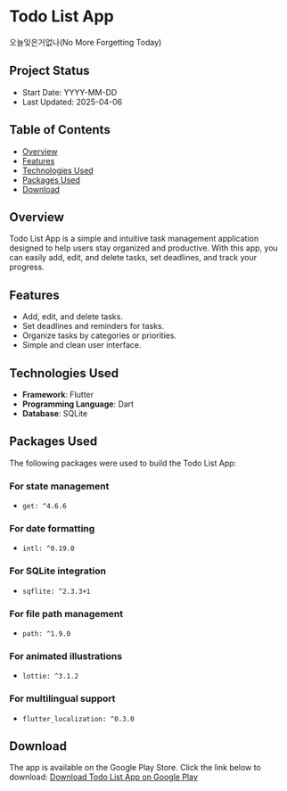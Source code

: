 # Todo List App
오늘잊은거없나(No More Forgetting Today)

## Project Status
- Start Date: YYYY-MM-DD
- Last Updated: 2025-04-06

## Table of Contents
- [Overview](#overview)
- [Features](#features)
- [Technologies Used](#technologies-used)
- [Packages Used](#packages-used)
- [Download](#download)

## Overview
Todo List App is a simple and intuitive task management application designed to help users stay organized and productive. With this app, you can easily add, edit, and delete tasks, set deadlines, and track your progress.

## Features
- Add, edit, and delete tasks.
- Set deadlines and reminders for tasks.
- Organize tasks by categories or priorities.
- Simple and clean user interface.

## Technologies Used
- **Framework**: Flutter
- **Programming Language**: Dart
- **Database**: SQLite

## Packages Used
The following packages were used to build the Todo List App:

### **For state management**
- `get: ^4.6.6`

### **For date formatting**
- `intl: ^0.19.0`

### **For SQLite integration**
- `sqflite: ^2.3.3+1`

### **For file path management**
- `path: ^1.9.0`

### **For animated illustrations**
- `lottie: ^3.1.2`

### **For multilingual support**
- `flutter_localization: ^0.3.0`

## Download
The app is available on the Google Play Store. Click the link below to download:
[Download Todo List App on Google Play](https://play.google.com/store/apps/details?id=com.simple.todo_list_app&pcampaignid=web_share)
